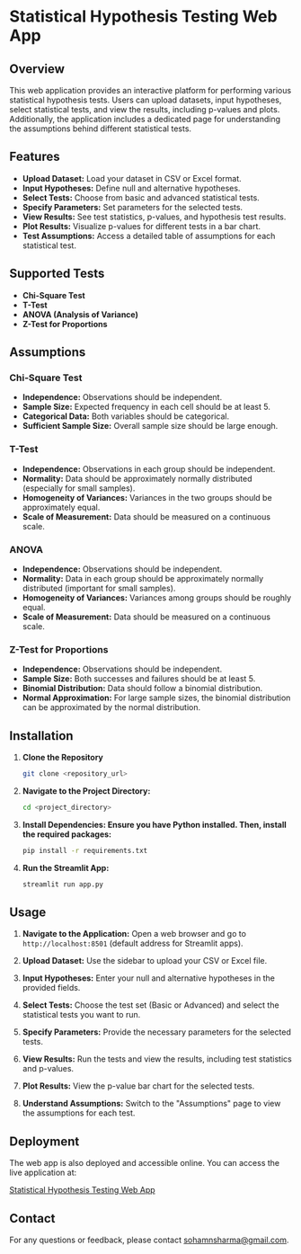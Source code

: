 # Statistical Hypothesis Testing Web App

## Overview

This web application provides an interactive platform for performing various statistical hypothesis tests. Users can upload datasets, input hypotheses, select statistical tests, and view the results, including p-values and plots. Additionally, the application includes a dedicated page for understanding the assumptions behind different statistical tests.

## Features

- **Upload Dataset:** Load your dataset in CSV or Excel format.
- **Input Hypotheses:** Define null and alternative hypotheses.
- **Select Tests:** Choose from basic and advanced statistical tests.
- **Specify Parameters:** Set parameters for the selected tests.
- **View Results:** See test statistics, p-values, and hypothesis test results.
- **Plot Results:** Visualize p-values for different tests in a bar chart.
- **Test Assumptions:** Access a detailed table of assumptions for each statistical test.

## Supported Tests

- **Chi-Square Test**
- **T-Test**
- **ANOVA (Analysis of Variance)**
- **Z-Test for Proportions**

## Assumptions

### Chi-Square Test
- **Independence:** Observations should be independent.
- **Sample Size:** Expected frequency in each cell should be at least 5.
- **Categorical Data:** Both variables should be categorical.
- **Sufficient Sample Size:** Overall sample size should be large enough.

### T-Test
- **Independence:** Observations in each group should be independent.
- **Normality:** Data should be approximately normally distributed (especially for small samples).
- **Homogeneity of Variances:** Variances in the two groups should be approximately equal.
- **Scale of Measurement:** Data should be measured on a continuous scale.

### ANOVA
- **Independence:** Observations should be independent.
- **Normality:** Data in each group should be approximately normally distributed (important for small samples).
- **Homogeneity of Variances:** Variances among groups should be roughly equal.
- **Scale of Measurement:** Data should be measured on a continuous scale.

### Z-Test for Proportions
- **Independence:** Observations should be independent.
- **Sample Size:** Both successes and failures should be at least 5.
- **Binomial Distribution:** Data should follow a binomial distribution.
- **Normal Approximation:** For large sample sizes, the binomial distribution can be approximated by the normal distribution.

## Installation

1. **Clone the Repository**
   ```bash
   git clone <repository_url>
2. **Navigate to the Project Directory:**
   ```bash
   cd <project_directory>
3. **Install Dependencies: Ensure you have Python installed. Then, install the required packages:**
   ```bash
   pip install -r requirements.txt
4. **Run the Streamlit App:**
   ```bash
   streamlit run app.py  

## Usage

1. **Navigate to the Application:**
   Open a web browser and go to `http://localhost:8501` (default address for Streamlit apps).

2. **Upload Dataset:**
   Use the sidebar to upload your CSV or Excel file.

3. **Input Hypotheses:**
   Enter your null and alternative hypotheses in the provided fields.

4. **Select Tests:**
   Choose the test set (Basic or Advanced) and select the statistical tests you want to run.

5. **Specify Parameters:**
   Provide the necessary parameters for the selected tests.

6. **View Results:**
   Run the tests and view the results, including test statistics and p-values.

7. **Plot Results:**
   View the p-value bar chart for the selected tests.

8. **Understand Assumptions:**
   Switch to the "Assumptions" page to view the assumptions for each test.

## Deployment
The web app is also deployed and accessible online. You can access the live application at:

[Statistical Hypothesis Testing Web App](https://statsmodel1.streamlit.app)

## Contact

For any questions or feedback, please contact [sohamnsharma@gmail.com](mailto:sohamnsharma@gmail.com).
